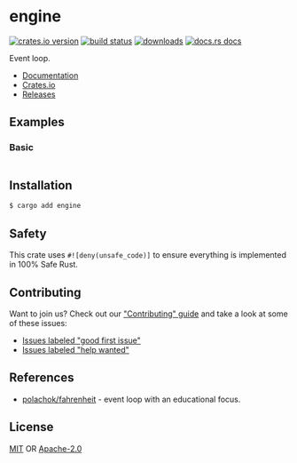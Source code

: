 # engine
[![crates.io version][1]][2] [![build status][3]][4]
[![downloads][5]][6] [![docs.rs docs][7]][8]

Event loop.

- [Documentation][8]
- [Crates.io][2]
- [Releases][releases]

## Examples
### Basic
```rust
```

## Installation
```sh
$ cargo add engine
```

## Safety
This crate uses ``#![deny(unsafe_code)]`` to ensure everything is implemented in
100% Safe Rust.

## Contributing
Want to join us? Check out our ["Contributing" guide][contributing] and take a
look at some of these issues:

- [Issues labeled "good first issue"][good-first-issue]
- [Issues labeled "help wanted"][help-wanted]

## References
- [polachok/fahrenheit](https://github.com/polachok/fahrenheit) - event loop
    with an educational focus.

## License
[MIT](./LICENSE-MIT) OR [Apache-2.0](./LICENSE-APACHE)

[1]: https://img.shields.io/crates/v/engine.svg?style=flat-square
[2]: https://crates.io/crates/engine
[3]: https://img.shields.io/travis/yoshuawuyts/engine/master.svg?style=flat-square
[4]: https://travis-ci.org/yoshuawuyts/engine
[5]: https://img.shields.io/crates/d/engine.svg?style=flat-square
[6]: https://crates.io/crates/engine
[7]: https://img.shields.io/badge/docs-latest-blue.svg?style=flat-square
[8]: https://docs.rs/engine

[releases]: https://github.com/yoshuawuyts/engine/releases
[contributing]: https://github.com/yoshuawuyts/engine/blob/master.github/CONTRIBUTING.md
[good-first-issue]: https://github.com/yoshuawuyts/engine/labels/good%20first%20issue
[help-wanted]: https://github.com/yoshuawuyts/engine/labels/help%20wanted
